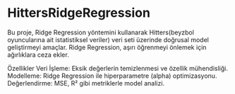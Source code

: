 # HittersRidgeRegression

Bu proje, Ridge Regression yöntemini kullanarak Hitters(beyzbol oyuncularına ait istatistiksel veriler) veri seti üzerinde doğrusal model geliştirmeyi amaçlar. Ridge Regression, aşırı öğrenmeyi önlemek için ağırlıklara ceza ekler.

Özellikler
Veri İşleme: Eksik değerlerin temizlenmesi ve özellik mühendisliği.
Modelleme: Ridge Regression ile hiperparametre (alpha) optimizasyonu.
Değerlendirme: MSE, R² gibi metriklerle model analizi.
